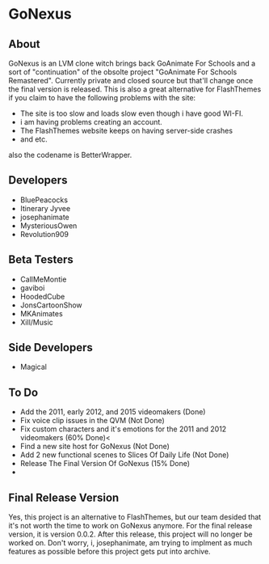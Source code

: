 # GoNexus

## About
GoNexus is an LVM clone witch brings back GoAnimate For Schools and a sort of "continuation" of the obsolte project "GoAnimate For Schools Remastered". Currently private and closed source but that'll change once the final version is released. This is also a great alternative for FlashThemes if you claim to have the following problems with the site:
* The site is too slow and loads slow even though i have good WI-FI.
* i am having problems creating an account.
* The FlashThemes website keeps on having server-side crashes
* and etc.

also the codename is BetterWrapper.

## Developers
* BluePeacocks
* Itinerary Jyvee
* josephanimate
* MysteriousOwen
* Revolution909

## Beta Testers
* CallMeMontie
* gaviboi
* HoodedCube
* JonsCartoonShow
* MKAnimates
* Xill/Music

## Side Developers
* Magical
  
## To Do
* Add the 2011, early 2012, and 2015 videomakers (Done)
* Fix voice clip issues in the QVM (Not Done)
* Fix custom characters and it's emotions for the 2011 and 2012 videomakers (60% Done)<
* Find a new site host for GoNexus (Not Done)
* Add 2 new functional scenes to Slices Of Daily Life (Not Done)
* Release The Final Version Of GoNexus (15% Done)
* 

## Final Release Version
Yes, this project is an alternative to FlashThemes, but our team desided that it's not worth the time to work on GoNexus anymore. For the final release version, it is version 0.0.2.
After this release, this project will no longer be worked on. Don't worry, i, josephanimate, am trying to implment as much features as possible before this project gets put into archive.
